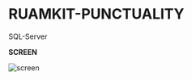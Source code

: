 # RUAMKIT-PUNCTUALITY
SQL-Server

**SCREEN**

![screen](https://github.com/ENOMBAN/RUAMKIT-PUNCTUALITY/blob/main/screen/screen.jpg)
